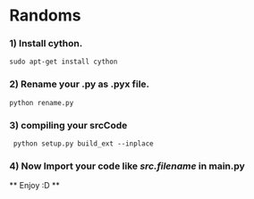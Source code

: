 # Randoms

### 1) Install cython.
``` sudo apt-get install cython ```

### 2) Rename your .py as .pyx file.
``` python rename.py ```

### 3) compiling your srcCode
``` python setup.py build_ext --inplace```

### 4) Now Import your code like *src.filename* in main.py
** Enjoy :D **

